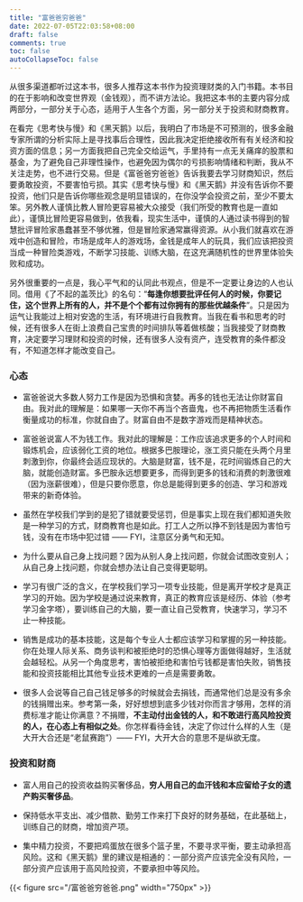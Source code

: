 ```yaml
---
title: "富爸爸穷爸爸"
date: 2022-07-05T22:03:58+08:00
draft: false
comments: true
toc: false
autoCollapseToc: false
---
```


从很多渠道都听过这本书，很多人推荐这本书作为投资理财类的入门书籍。本书目的在于影响和改变世界观（金钱观），而不讲方法论。我把这本书的主要内容分成两部分，一部分关于心态，适用于人生各个方面，另一部分关于投资和财商教育。

在看完《思考快与慢》和《黑天鹅》以后，我明白了市场是不可预测的，很多金融专家所谓的分析实际上是寻找事后合理性，因此我决定拒绝接收所有有关经济和投资方面的信息；另一方面我把自己完全交给运气，手里持有一点无关痛痒的股票和基金，为了避免自己非理性操作，也避免因为偶尔的亏损影响情绪和判断，我从不关注走势，也不进行交易。但是《富爸爸穷爸爸》告诉我要去学习财商知识，然后要勇敢投资，不要害怕亏损。其实《思考快与慢》和《黑天鹅》并没有告诉你不要投资，他们只是告诉你哪些观念是明显错误的，在你没学会投资之前，至少不要太笨。另外教人谨慎比教人冒险更容易被大众接受（我们所受的教育也是一直如此），谨慎比冒险更容易做到，依我看，现实生活中，谨慎的人通过读书得到的智慧批评冒险家愚蠢甚至不够优雅，但是冒险家通常赢得资源。从小我们就喜欢在游戏中创造和冒险，市场是成年人的游戏场，金钱是成年人的玩具，我们应该把投资当成一种冒险类游戏，不断学习技能、训练大脑，在这充满随机性的世界里体验失败和成功。

另外很重要的一点是，我心平气和的认同此书观点，但是不一定要让身边的人也认同。借用《了不起的盖茨比》的名句：“**每逢你想要批评任何人的时候，你要记住，这个世界上所有的人，并不是个个都有过你拥有的那些优越条件**”。只是因为运气让我能过上相对安逸的生活，有环境进行自我教育。当我在看书和思考的时候，还有很多人在街上浪费自己宝贵的时间排队等着做核酸；当我接受了财商教育，决定要学习理财和投资的时候，还有很多人没有资产，连受教育的条件都没有，不知道怎样才能改变自己。

### 心态

* 富爸爸说大多数人努力工作是因为恐惧和贪婪。再多的钱也无法让你财富自由。我对此的理解是：如果哪一天你不再当个吝啬鬼，也不再把物质生活看作衡量成功的标准，你就自由了。财富自由不是数字游戏而是精神状态。

* 富爸爸说富人不为钱工作。我对此的理解是：工作应该追求更多的个人时间和锻炼机会，应该弱化工资的地位。根据多巴胺理论，涨工资只能在头两个月里刺激到你，你最终会适应现状的。大脑是财富，钱不是，花时间锻炼自己的大脑，就能创造财富。多巴胺永远想要更多，而得到更多的钱和消费的刺激很难（因为涨薪很难），但是只要你愿意，你总是能得到更多的创造、学习和游戏带来的新奇体验。

* 虽然在学校我们学到的是犯了错就要受惩罚，但是事实上现在我们都知道失败是一种学习的方式，财商教育也是如此。打工人之所以挣不到钱是因为害怕亏钱，没有在市场中犯过错 —— FYI，注意区分勇气和无知。

* 为什么要从自己身上找问题？因为从别人身上找问题，你就会试图改变别人；从自己身上找问题，你就会想办法让自己变得更聪明。

* 学习有很广泛的含义，在学校我们学习一项专业技能，但是离开学校才是真正学习的开始。因为学校是通过说来教育，真正的教育应该是经历、体验（参考学习金字塔），要训练自己的大脑，要一直让自己受教育，快速学习，学习不止一种技能。

* 销售是成功的基本技能，这是每个专业人士都应该学习和掌握的另一种技能。你在处理人际关系、商务谈判和被拒绝时的恐惧心理等方面做得越好，生活就会越轻松。从另一个角度思考，害怕被拒绝和害怕亏钱都是害怕失败，销售技能和投资技能相比其他专业技术更难的一点是需要勇敢。

* 很多人会说等自己自己钱足够多的时候就会去捐钱，而通常他们总是没有多余的钱捐赠出来。参考第一条，好好想想到底多少钱对你而言才够用，怎样的消费标准才能让你满意？不捐赠，**不主动付出金钱的人，和不敢进行高风险投资的人，在心态上有相似之处**。你怎样看待金钱，决定了你过什么样的人生（是大开大合还是“老鼠赛跑”）—— FYI，大开大合的意思不是纵欲无度。

### 投资和财商

* 富人用自己的投资收益购买奢侈品，**穷人用自己的血汗钱和本应留给子女的遗产购买奢侈品**。

* 保持低水平支出、减少借款、勤劳工作来打下良好的财务基础，在此基础上，训练自己的财商，增加资产项。

* 集中精力投资，不要把鸡蛋放在很多个篮子里，不要寻求平衡，要主动承担高风险。这和《黑天鹅》里的建议是相通的：一部分资产应该完全没有风险，一部分资产应该用于高风险投资，不要承担中等风险。

{{< figure src="/富爸爸穷爸爸.png" width="750px" >}}
